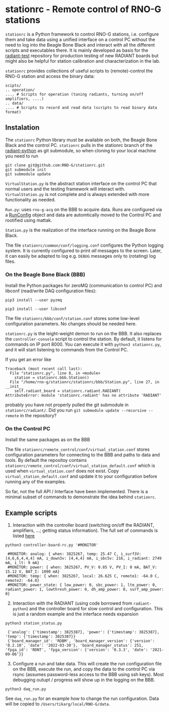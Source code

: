 # stationrc - Remote control of RNO-G stations

`stationrc` is a Python framework to control RNO-G stations, i.e. configure them and take data using a unified interface on a control PC without the need to log into the Beagle Bone Black and interact with all the different scripts and executables there. It is mainly developed as basis for the [radiant-test](https://github.com/RNO-G/radiant-test) repository for production testing of new RADIANT boards but might also be helpful for station calibration and characterization in the lab.

`stationrc` provides collections of useful scripts to (remote)-control the RNO-G station and access the binary data:

```
scipts/
.. operation/
.... # Scripts for operation (tuning radiants, turning on/off amplifiers, ....)
.. data/
.... # Scripts to record and read data (scripts to read binary data format)
```

## Instalation

The `stationrc` Python library must be available on both, the Beagle Bone Black and the control PC. `stationrc` pulls in the stationrc branch of the [radiant-python](https://github.com/RNO-G/radiant-python/tree/stationrc) as git submodule, so when cloning to your local machine you need to run

```
git clone git@github.com:RNO-G/stationrc.git
git submodule init
git submodule update
```

`VirtualStation.py` is the abstract station interface on the control PC that normal users and the testing framework will interact with. `VirtualStation.py` is not complete and is always extended with more functionality as needed.

`Run.py`: uses `rno-g-acq` on the BBB to acquire data. Runs are configured via a [RunConfig](https://github.com/RNO-G/stationrc/blob/main/stationrc/remote_control/RunConfig.py) object and data are automtically moved to the Control PC and rootified using mattak.

`Station.py` is the realization of the interface running on the Beagle Bone Black.

The file `stationrc/common/conf/logging.conf` configures the Python logging system. It is currently configured to print *all* messages to the screen. Later, it can easily be adapted to log e.g. `DEBUG` messages only to (rotating) log files.

### On the Beagle Bone Black (BBB)

Install the Python packages for zeroMQ (communication to control PC) and libconf (read/write DAQ configuration files):

`pip3 install --user pyzmq`

`pip3 install --user libconf`

The file `stationrc/bbb/conf/station.conf` stores some low-level configuration parameters. No changes should be needed here.

`stationrc.py` is the leight-weight demon to run on the BBB. It also replaces the `controller-console` script to control the station. By default, it listens for commands on IP port 8000. You can execute it with `python3 stationrc.py`, and it will start listening to commands from the Control PC.

If you get an error like

```
Traceback (most recent call last):
  File "stationrc.py", line 8, in <module>
    station = stationrc.bbb.Station()
  File "/home/rno-g/stationrc/stationrc/bbb/Station.py", line 27, in __init__
    self.radiant_board = stationrc.radiant.RADIANT(
AttributeError: module 'stationrc.radiant' has no attribute 'RADIANT'
```

probably you have not properly pulled the git submodule in `stationrc/radiant/`. Did you run `git submodule update --recursive --remote` in the repository?

### On the Control PC

Install the same packages as on the BBB

The file `stationrc/remote_control/conf/virtual_station.conf` stores configuration parameters for connecting to the BBB and paths to data and tools. By default the repositoy contains `stationrc/remote_control/conf/virtual_station_default.conf` which is used when `virtual_station.conf` does not exist. Copy `virtual_station_default.conf` and update it to your configuration before running any of the examples.

So far, not the full API / Interface have been implemented. There is a minimal subset of commands to demonstrate the idea behind `stationrc`.

## Example scripts

1. Interaction with the controller board (switching on/off the RADIANT, amplifiers, ...; getting status information). The full set of commands is listed [here](https://github.com/RNO-G/control-uC/blob/352040e116d034586e8e8c1848d80a4b9bafe6ea/docs/DESIGN.commands)

```
python3 controller-board-rc.py '#MONITOR'

 #MONITOR: analog: { when: 3825267, temp: 25.47 C, i_surf3V: [4,6,6,4,4,4] mA, i_down3v: [4,4,4] mA, i_sbc5v: 216, i_radiant: 2749 mA, i_lt: 9 mA}
 #MONITOR: power: { when: 3825267, PV_V: 0.85 V, PV_I: 0 mA, BAT_V: 15.12 V, BAT_I: 1090 mA}
 #MONITOR: temp: { when: 3825267, local: 26.625 C, remote1: -64.0 C, remote2: -64.0}
 #MONITOR: power_state: { low_power: 0, sbc_power: 1, lte_power: 0, radiant_power: 1, lowthresh_power: 0, dh_amp_power: 0, surf_amp_power: 0}
```

2. Interaction with the RADIANT (using code borrowed from `radiant-python`) and the controller board for slow control and configuration. This is just a random example and the interface needs expansion

```
python3 station_status.py

 {'analog': {'timestamp': 3825387}, 'power': {'timestamp': 3825387}, 'temp': {'timestamp': 3825387}}
 {'board_manager_id': 'RDBM', 'board_manager_version': {'version': '0.2.10', 'date': '2022-03-30'}, 'board_manager_status': 251, 'fpga_id': 'RDNT', 'fpga_version': {'version': '0.3.3', 'date': '2021-09-06'}}
```

3. Configure a run and take data. This will create the run configuration file on the BBB, execute the run, and copy the data to the control PC via rsync (assumes password-less access to the BBB using ssh keys). Most debugging outupt / progress will show up in the logging on the BBB.

```
python3 daq_run.py
```

See `daq_run.py` for an example how to change the run configuration. Data will be copied to `/Users/tikarg/local/RNO-G/data`.
